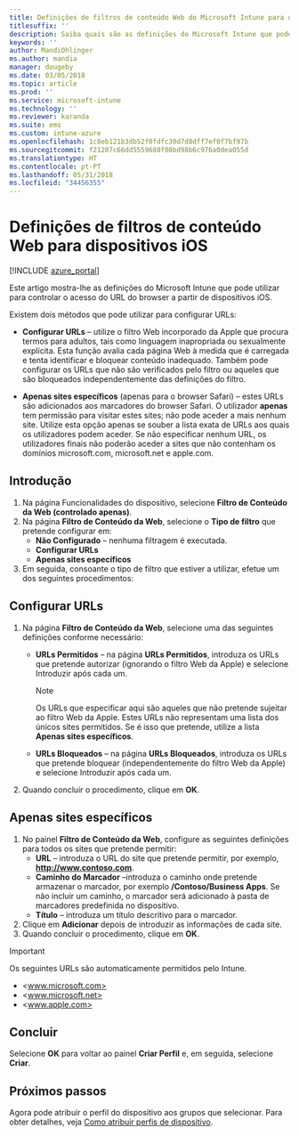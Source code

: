 ```yaml
---
title: Definições de filtros de conteúdo Web do Microsoft Intune para dispositivos iOS
titlesuffix: ''
description: Saiba quais são as definições do Microsoft Intune que pode utilizar para permitir e bloquear o acesso a sites a partir de dispositivos iOS.
keywords: ''
author: MandiOhlinger
ms.author: mandia
manager: dougeby
ms.date: 03/05/2018
ms.topic: article
ms.prod: ''
ms.service: microsoft-intune
ms.technology: ''
ms.reviewer: karanda
ms.suite: ems
ms.custom: intune-azure
ms.openlocfilehash: 1c8eb121b3db52f0fdfc30d7d8dff7ef0f7bf97b
ms.sourcegitcommit: f21287c66dd5559688f08bd98b6c976a0dea055d
ms.translationtype: HT
ms.contentlocale: pt-PT
ms.lasthandoff: 05/31/2018
ms.locfileid: "34456355"
---
```

# <a name="web-content-filter-settings-for-ios-devices"></a>Definições de filtros de conteúdo Web para dispositivos iOS

[!INCLUDE [azure_portal](./includes/azure_portal.md)]

Este artigo mostra-lhe as definições do Microsoft Intune que pode utilizar para controlar o acesso do URL do browser a partir de dispositivos iOS.

Existem dois métodos que pode utilizar para configurar URLs:

- **Configurar URLs** – utilize o filtro Web incorporado da Apple que procura termos para adultos, tais como linguagem inapropriada ou sexualmente explícita. Esta função avalia cada página Web à medida que é carregada e tenta identificar e bloquear conteúdo inadequado. Também pode configurar os URLs que não são verificados pelo filtro ou aqueles que são bloqueados independentemente das definições do filtro.

- **Apenas sites específicos** (apenas para o browser Safari) – estes URLs são adicionados aos marcadores do browser Safari. O utilizador **apenas** tem permissão para visitar estes sites; não pode aceder a mais nenhum site. Utilize esta opção apenas se souber a lista exata de URLs aos quais os utilizadores podem aceder.
Se não especificar nenhum URL, os utilizadores finais não poderão aceder a sites que não contenham os domínios microsoft.com, microsoft.net e apple.com.

## <a name="get-started"></a>Introdução

1. Na página Funcionalidades do dispositivo, selecione **Filtro de Conteúdo da Web (controlado apenas)**.
2. Na página **Filtro de Conteúdo da Web**, selecione o **Tipo de filtro** que pretende configurar em:
    - **Não Configurado** – nenhuma filtragem é executada.
    - **Configurar URLs**
    - **Apenas sites específicos**
3. Em seguida, consoante o tipo de filtro que estiver a utilizar, efetue um dos seguintes procedimentos:


## <a name="configure-urls"></a>Configurar URLs

1. Na página **Filtro de Conteúdo da Web**, selecione uma das seguintes definições conforme necessário:
   - **URLs Permitidos** – na página **URLs Permitidos**, introduza os URLs que pretende autorizar (ignorando o filtro Web da Apple) e selecione Introduzir após cada um.
     > [!NOTE]
     > Os URLs que especificar aqui são aqueles que não pretende sujeitar ao filtro Web da Apple. Estes URLs não representam uma lista dos únicos sites permitidos. Se é isso que pretende, utilize a lista **Apenas sites específicos**.

   - **URLs Bloqueados** – na página **URLs Bloqueados**, introduza os URLs que pretende bloquear (independentemente do filtro Web da Apple) e selecione Introduzir após cada um.
2. Quando concluir o procedimento, clique em **OK**.


## <a name="specific-websites-only"></a>Apenas sites específicos

1. No painel **Filtro de Conteúdo da Web**, configure as seguintes definições para todos os sites que pretende permitir:
    - **URL** – introduza o URL do site que pretende permitir, por exemplo, **http://www.contoso.com**.
    - **Caminho do Marcador** –introduza o caminho onde pretende armazenar o marcador, por exemplo **/Contoso/Business Apps**. Se não incluir um caminho, o marcador será adicionado à pasta de marcadores predefinida no dispositivo.
    - **Título** – introduza um título descritivo para o marcador.
2. Clique em **Adicionar** depois de introduzir as informações de cada site.
3. Quando concluir o procedimento, clique em **OK**.

> [!IMPORTANT]
> Os seguintes URLs são automaticamente permitidos pelo Intune.
> - <www.microsoft.com>
> - <www.microsoft.net>
> - <www.apple.com>

## <a name="finish-up"></a>Concluir

Selecione **OK** para voltar ao painel **Criar Perfil** e, em seguida, selecione **Criar**.

## <a name="next-steps"></a>Próximos passos

Agora pode atribuir o perfil do dispositivo aos grupos que selecionar. Para obter detalhes, veja [Como atribuir perfis de dispositivo](device-profile-assign.md).
